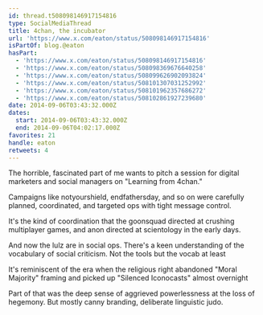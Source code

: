 ```yaml
---
id: thread.t508098146917154816
type: SocialMediaThread
title: 4chan, the incubator
url: 'https://www.x.com/eaton/status/508098146917154816'
isPartOf: blog.@eaton
hasPart:
  - 'https://www.x.com/eaton/status/508098146917154816'
  - 'https://www.x.com/eaton/status/508098369676640258'
  - 'https://www.x.com/eaton/status/508099626902093824'
  - 'https://www.x.com/eaton/status/508101307031252992'
  - 'https://www.x.com/eaton/status/508101962357686272'
  - 'https://www.x.com/eaton/status/508102861927239680'
date: 2014-09-06T03:43:32.000Z
dates:
  start: 2014-09-06T03:43:32.000Z
  end: 2014-09-06T04:02:17.000Z
favorites: 21
handle: eaton
retweets: 4
---
```

The horrible, fascinated part of me wants to pitch a session for digital marketers and social managers on "Learning from 4chan."

Campaigns like notyourshield, endfathersday, and so on were carefully planned, coordinated, and targeted ops with tight message control.

It's the kind of coordination that the goonsquad directed at crushing multiplayer games, and anon directed at scientology in the early days.

And now the lulz are in social ops. There's a keen understanding of the vocabulary of social criticism. Not the tools but the vocab at least

It's reminiscent of the era when the religious right abandoned "Moral Majority" framing and picked up "Silenced Iconocasts" almost overnight

Part of that was the deep sense of aggrieved powerlessness at the loss of hegemony. But mostly canny branding, deliberate linguistic judo.
